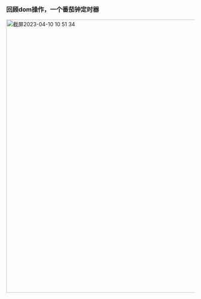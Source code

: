 ### 回顾dom操作，一个番茄钟定时器

<img width="731" alt="截屏2023-04-10 10 51 34" src="https://user-images.githubusercontent.com/18522167/230815926-a6083a81-0777-49da-b729-ef7a3c5b73e2.png">
